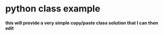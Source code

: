 # python class example

#### this will provide a very simple copy/paste class solution that I can then edit
